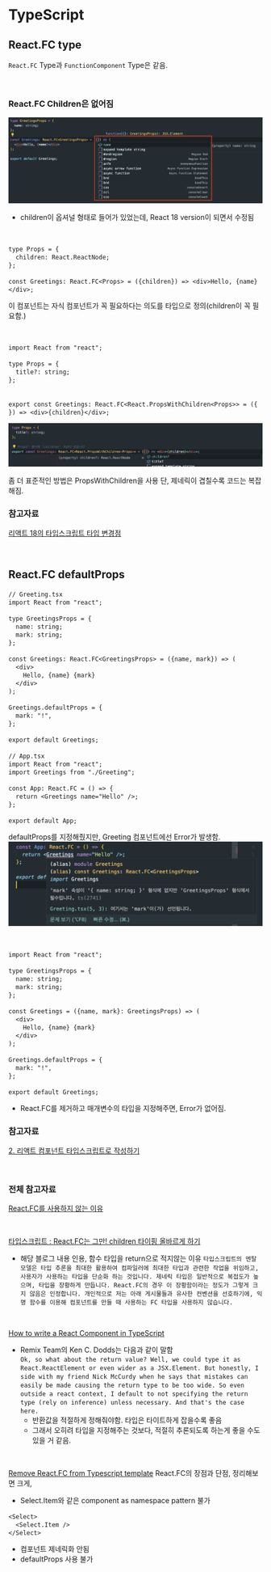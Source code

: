 # TypeScript

## React.FC type

`React.FC` Type과 `FunctionComponent` Type은 같음.

<br>

### React.FC Children은 없어짐

![React.FC type have note children](../screen/React.FC%20have%20not%20Children.png)

- children이 옵셔널 형태로 들어가 있었는데, React 18 version이 되면서 수정됨

<br>

```TSX
type Props = {
  children: React.ReactNode;
};

const Greetings: React.FC<Props> = ({children}) => <div>Hello, {name}</div>;
```

이 컴포넌트는 자식 컴포넌트가 꼭 필요하다는 의도를 타입으로 정의(children이 꼭 필요함.)

<br>

```TSX
import React from "react";

type Props = {
  title?: string;
};


export const Greetings: React.FC<React.PropsWithChildren<Props>> = ({  }) => <div>{children}</div>;
```

![React.FC default Children](../screen/React.FC%20chilren%20default.png)

좀 더 표준적인 방법은 PropsWithChildren을 사용
단, 제네릭이 겹칠수록 코드는 복잡해짐.

### 참고자료

[리액트 18의 타입스크립트 타입 변경점](https://blog.shiren.dev/2022-04-28/)

<br>

## React.FC defaultProps

```TSX
// Greeting.tsx
import React from "react";

type GreetingsProps = {
  name: string;
  mark: string;
};

const Greetings: React.FC<GreetingsProps> = ({name, mark}) => (
  <div>
    Hello, {name} {mark}
  </div>
);

Greetings.defaultProps = {
  mark: "!",
};

export default Greetings;

// App.tsx
import React from "react";
import Greetings from "./Greeting";

const App: React.FC = () => {
  return <Greetings name="Hello" />;
};

export default App;
```

defaultProps를 지정해줬지만, Greeting 컴포넌트에선 Error가 발생함.  
![default Error](../screen/defaultProps%20error.png)

<br>

```TSX
import React from "react";

type GreetingsProps = {
  name: string;
  mark: string;
};

const Greetings = ({name, mark}: GreetingsProps) => (
  <div>
    Hello, {name} {mark}
  </div>
);

Greetings.defaultProps = {
  mark: "!",
};

export default Greetings;
```

- React.FC를 제거하고 매개변수의 타입을 지정해주면, Error가 없어짐.

### 참고자료

[2. 리액트 컴포넌트 타입스크립트로 작성하기](https://react.vlpt.us/using-typescript/02-ts-react-basic.html)

<br>

### 전체 참고자료

[React.FC를 사용하지 않는 이유](https://yceffort.kr/2022/03/dont-use-react-fc)

<br>

[타입스크립트 : React.FC는 그만! children 타이핑 올바르게 하기](https://itchallenger.tistory.com/641)

- 해당 블로그 내용 인용, 함수 타입을 return으로 적지않는 이유
  `타입스크립트의 멘탈 모델은 타입 추론을 최대한 활용하여 컴파일러에 최대한 타입과 관련한 작업을 위임하고, 사용자가 사용하는 타입을 단순화 하는 것입니다. 제네릭 타입은 일반적으로 복접도가 높으며, 타입을 장황하게 만듭니다. React.FC의 경우 이 장황함이라는 정도가 그렇게 크지 않음은 인정합니다. 개인적으로 저는 아래 게시물들과 유사한 컨벤션을 선호하기에, 익명 함수를 이용해 컴포넌트를 만들 때 사용하는 FC 타입을 사용하지 않습니다.`

<br>

[How to write a React Component in TypeScript](https://kentcdodds.com/blog/how-to-write-a-react-component-in-typescript)

- Remix Team의 Ken C. Dodds는 다음과 같이 말함  
  `Ok, so what about the return value? Well, we could type it as React.ReactElement or even wider as a JSX.Element. But honestly, I side with my friend Nick McCurdy when he says that mistakes can easily be made causing the return type to be too wide. So even outside a react context, I default to not specifying the return type (rely on inference) unless necessary. And that's the case here.`
  - 반환값을 적절하게 정해줘야함. 타입은 타이트하게 잡을수록 좋음
  - 그래서 오히려 타입을 지정해주는 것보다, 적절히 추론되도록 하는게 좋을 수도 있을 거 같음.

<br>

[Remove React.FC from Typescript template](https://github.com/facebook/create-react-app/pull/8177)
React.FC의 장점과 단점, 정리해보면 크게,

- Select.Item와 같은 component as namespace pattern 불가

```JSX
<Select>
  <Select.Item />
</Select>
```

- 컴포넌트 제네릭화 안됨
- defaultProps 사용 불가
